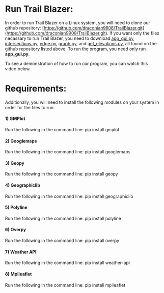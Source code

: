# Run Trail Blazer:

In order to run Trail Blazer on a Linux system, you will need to clone our github repository: [https://github.com/draconian9908/TrailBlazer.git](https://github.com/draconian9908/TrailBlazer.git). If you want only the files necassary to run Trail Blazer, you need to download [app_gui.py](../app_gui.py), [intersections.py](../intersections.py), [edge.py](../edge.py), [graph.py](../graph.py), and [get_elevations.py](../get_elevations.py), all found on the github repository listed above. To run the program, you need only run **app_gui.py**.

To see a demonstration of how to run our program, you can watch this video below.


# Requirements:
Additionally, you will need to install the following modules on your system in order for the files to run:

#### 1) GMPlot
Run the following in the command line: pip install gmplot
#### 2) Googlemaps
Run the following in the command line: pip install googlemaps
#### 3) Geopy 
Run the following in the command line: pip install geopy
#### 4) Geographiclib 
Run the following in the command line: pip install geographiclib
#### 5) Polyline 
Run the following in the command line: pip install polyline
#### 6) Overpy 
Run the following in the command line: pip install overpy
#### 7) Weather API
Run the following in the command line: pip install weather-api
#### 8) Mplleaflet
Run the following in the command line: pip install mplleaflet


